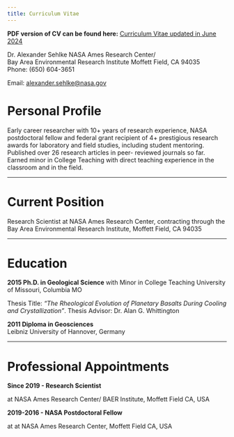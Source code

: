 ```yaml
---
title: Curriculum Vitae
---
```




**PDF version of CV can be found here:** [<u>Curriculum Vitae updated in June 2024</u>](/static/Sehlke_CV_June2024.pdf)



<p class="text-primary">

Dr. Alexander Sehlke
NASA Ames Research Center/  
Bay Area Environmental Research Institute
Moffett Field, CA 94035  
Phone: (650) 604-3651

Email: alexander.sehlke@nasa.gov</p>

</p>

# Personal Profile

Early career researcher with 10+ years of research experience, NASA postdoctoral fellow and federal grant recipient of 4+ prestigious research awards for laboratory and field studies, including student mentoring. Published over 26 research articles in peer- reviewed journals so far. Earned minor in College Teaching with direct teaching experience in the classroom and in the field.

---

# Current Position

Research Scientist at NASA Ames Research Center, contracting through the Bay Area Environmental Research Institute, Moffett Field, CA 94035

---

# Education

**2015 Ph.D. in Geological Science** with Minor in College Teaching
University of Missouri, Columbia MO

Thesis Title: *“The Rheological Evolution of Planetary Basalts During Cooling and Crystallization”*. Thesis Advisor: Dr. Alan G. Whittington

**2011 Diploma in Geosciences**  
Leibniz University of Hannover, Germany

---

# Professional Appointments

**Since 2019 - Research Scientist**

at NASA Ames Research Center/ BAER Institute, Moffett Field CA, USA

**2019-2016 - NASA Postdoctoral Fellow**

at at NASA Ames Research Center, Moffett Field CA, USA
